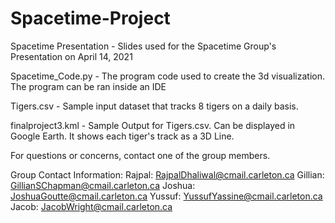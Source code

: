 # Spacetime-Project



Spacetime Presentation - Slides used for the Spacetime Group's Presentation on April 14, 2021

Spacetime_Code.py - The program code used to create the 3d visualization. The program can be ran inside an IDE

Tigers.csv - Sample input dataset that tracks 8 tigers on a daily basis.

finalproject3.kml - Sample Output for Tigers.csv. Can be displayed in Google Earth. It shows each tiger's track as a 3D Line.



For questions or concerns, contact one of the group members.

Group Contact Information:
Rajpal: RajpalDhaliwal@cmail.carleton.ca
Gillian: GillianSChapman@cmail.carleton.ca
Joshua: JoshuaGoutte@cmail.carleton.ca
Yussuf: YussufYassine@cmail.carleton.ca
Jacob: JacobWright@cmail.carleton.ca
